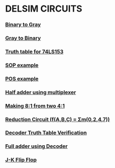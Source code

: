 # DELSIM CIRCUITS
### [Binary to Gray](https://www.deldsim.com/ugc-c14113969/)
### [Gray to Binary](https://www.deldsim.com/ugc-c1e113997/)
### [Truth table for 74LS153](https://www.deldsim.com/ugc-c1a12053n)
### [SOP example](https://www.deldsim.com/ugc-c11012100z)
### [POS example](https://www.deldsim.com/ugc-c1s12104z)
### [Half adder using multiplexer](https://www.deldsim.com/ugc-c19120852)
### [Making 8:1 from two 4:1](https://www.deldsim.com/ugc-c13121313)
### [Reduction Circuit (f(A,B,C) = Σm(0,2,4,7))](https://www.deldsim.com/ugc-c1z12242d)
### [Decoder Truth Table Verification](https://www.deldsim.com/ugc-c1c14144p/)
###	[Full adder using Decoder](https://www.deldsim.com/ugc-c13141498)
### [J-K Flip Flop](https://www.deldsim.com/ugc-c1814151p)